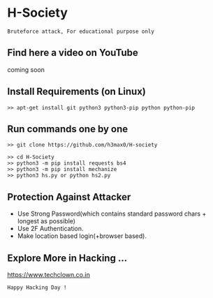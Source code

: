 # H-Society
```
Bruteforce attack, For educational purpose only
```
## Find here a video on YouTube
coming soon

## Install Requirements (on Linux)
```
>> apt-get install git python3 python3-pip python python-pip
```

## Run commands one by one
```
>> git clone https://github.com/h3max0/H-society

>> cd H-Society
>> python3 -m pip install requests bs4
>> python3 -m pip install mechanize
>> python3 hs.py or python hs2.py
```



## Protection Against Attacker
* Use Strong Password(which contains standard password chars + longest as possible)
* Use 2F Authentication.
* Make location based login(+browser based).

## Explore More in Hacking ...
https://www.techclown.co.in

~~~
Happy Hacking Day !
~~~
